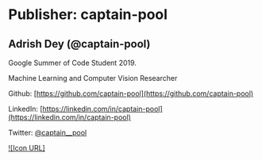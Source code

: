 # Publisher: captain-pool

Adrish Dey (@captain-pool)
-------------------------------

Google Summer of Code Student 2019.

Machine Learning and Computer Vision Researcher

Github: [https://github.com/captain-pool](https://github.com/captain-pool)

LinkedIn: [https://linkedin.com/in/captain-pool](https://linkedin.com/in/captain-pool)

Twitter: [@captain__pool](https://twitter.com/captain__pool)


[![Icon URL]](https://avatars2.githubusercontent.com/u/13994201)

